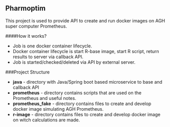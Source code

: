 Pharmoptim
--------------
This project is used to provide API to create and run docker images
on AGH super computer Prometheus.

####How it works?
- Job is one docker container lifecycle.
- Docker container lifecycle is start R-base image, start R script,
return results to server via callback API.
- Job is started/checked/deleted via API by external server.

###Project Structure
- **java** - directory with Java/Spring boot based microservice to base and callback API
- **prometheus** - directory contains scripts that are used on the Prometheus and useful notes.
- **prometheus_fake** - directory contains files to create and develop docker image simulating AGH Prometheus.
- **r-image** - directory contains files to create and develop docker image on witch calculations are made.

